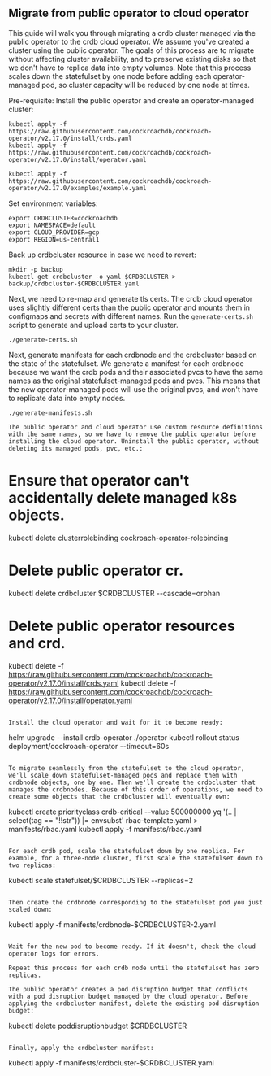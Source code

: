 ## Migrate from public operator to cloud operator

This guide will walk you through migrating a crdb cluster managed via the public operator to the crdb cloud operator. We assume you've created a cluster using the public operator. The goals of this process are to migrate without affecting cluster availability, and to preserve existing disks so that we don't have to replica data into empty volumes. Note that this process scales down the statefulset by one node before adding each operator-managed pod, so cluster capacity will be reduced by one node at times.

Pre-requisite: Install the public operator and create an operator-managed cluster:

```
kubectl apply -f https://raw.githubusercontent.com/cockroachdb/cockroach-operator/v2.17.0/install/crds.yaml
kubectl apply -f https://raw.githubusercontent.com/cockroachdb/cockroach-operator/v2.17.0/install/operator.yaml

kubectl apply -f https://raw.githubusercontent.com/cockroachdb/cockroach-operator/v2.17.0/examples/example.yaml
```

Set environment variables:

```
export CRDBCLUSTER=cockroachdb
export NAMESPACE=default
export CLOUD_PROVIDER=gcp
export REGION=us-central1
```

Back up crdbcluster resource in case we need to revert:

```
mkdir -p backup
kubectl get crdbcluster -o yaml $CRDBCLUSTER > backup/crdbcluster-$CRDBCLUSTER.yaml
```

Next, we need to re-map and generate tls certs. The crdb cloud operator uses slightly different certs than the public operator and mounts them in configmaps and secrets with different names. Run the `generate-certs.sh` script to generate and upload certs to your cluster.

```
./generate-certs.sh
```

Next, generate manifests for each crdbnode and the crdbcluster based on the state of the statefulset. We generate a manifest for each crdbnode because we want the crdb pods and their associated pvcs to have the same names as the original statefulset-managed pods and pvcs. This means that the new operator-managed pods will use the original pvcs, and won't have to replicate data into empty nodes.

```
./generate-manifests.sh

The public operator and cloud operator use custom resource definitions with the same names, so we have to remove the public operator before installing the cloud operator. Uninstall the public operator, without deleting its managed pods, pvc, etc.:

```

# Ensure that operator can't accidentally delete managed k8s objects.
kubectl delete clusterrolebinding cockroach-operator-rolebinding

# Delete public operator cr.
kubectl delete crdbcluster $CRDBCLUSTER --cascade=orphan

# Delete public operator resources and crd.
kubectl delete -f https://raw.githubusercontent.com/cockroachdb/cockroach-operator/v2.17.0/install/crds.yaml
kubectl delete -f https://raw.githubusercontent.com/cockroachdb/cockroach-operator/v2.17.0/install/operator.yaml
```

Install the cloud operator and wait for it to become ready:

```
helm upgrade --install crdb-operator ./operator
kubectl rollout status deployment/cockroach-operator --timeout=60s
```

To migrate seamlessly from the statefulset to the cloud operator, we'll scale down statefulset-managed pods and replace them with crdbnode objects, one by one. Then we'll create the crdbcluster that manages the crdbnodes. Because of this order of operations, we need to create some objects that the crdbcluster will eventually own:

```
kubectl create priorityclass crdb-critical --value 500000000
yq '(.. | select(tag == "!!str")) |= envsubst' rbac-template.yaml > manifests/rbac.yaml
kubectl apply -f manifests/rbac.yaml
```

For each crdb pod, scale the statefulset down by one replica. For example, for a three-node cluster, first scale the statefulset down to two replicas:

```
kubectl scale statefulset/$CRDBCLUSTER --replicas=2
```

Then create the crdbnode corresponding to the statefulset pod you just scaled down:

```
kubectl apply -f manifests/crdbnode-$CRDBCLUSTER-2.yaml
```

Wait for the new pod to become ready. If it doesn't, check the cloud operator logs for errors.

Repeat this process for each crdb node until the statefulset has zero replicas.

The public operator creates a pod disruption budget that conflicts with a pod disruption budget managed by the cloud operator. Before applying the crdbcluster manifest, delete the existing pod disruption budget:

```
kubectl delete poddisruptionbudget $CRDBCLUSTER
```

Finally, apply the crdbcluster manifest:

```
kubectl apply -f manifests/crdbcluster-$CRDBCLUSTER.yaml
```

